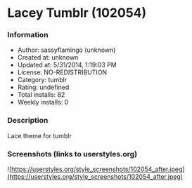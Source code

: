 # Lacey Tumblr (102054)

### Information
- Author: sassyflamingo (unknown)
- Created at: unknown
- Updated at: 5/31/2014, 1:19:03 PM
- License: NO-REDISTRIBUTION
- Category: tumblr
- Rating: undefined
- Total installs: 82
- Weekly installs: 0


### Description
Lace theme for tumblr


### Screenshots (links to userstyles.org)
![https://userstyles.org/style_screenshots/102054_after.jpeg](https://userstyles.org/style_screenshots/102054_after.jpeg)



